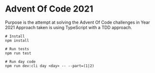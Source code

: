 # Advent Of Code 2021

Purpose is the attempt at solving the Advent Of Code challenges in Year 2021
Approach taken is using TypeScript with a TDD approach.

    # Install
    npm install

    # Run tests
    npm run test

    # Run day code
    npm run dev:cli day <day> -- --part=(1|2)
